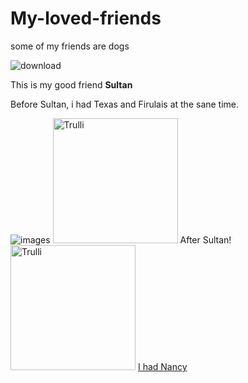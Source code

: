 # My-loved-friends
some of my friends are dogs

![download](https://user-images.githubusercontent.com/112630668/208242773-954d5f4d-61a3-4fa8-b18b-7092d6bb6628.jpeg)

This is my good friend **Sultan**

Before Sultan, i had Texas and Firulais at the sane time.

![images](https://user-images.githubusercontent.com/112630668/208299466-a5c19664-0c29-4cd7-a00e-d75c5cbc532e.jpeg)
<img src="https://user-images.githubusercontent.com/112630668/208299403-b43e9cdc-afd2-4c16-abba-88a7ae576614.jpg" alt="Trulli" width="200" height="200">
After Sultan!
<img src="https://user-images.githubusercontent.com/112630668/208305934-4dc57434-4a5c-423f-a74b-a9bfd8356f8c.jpg" alt="Trulli" width="200" height="200">
[ I had Nancy](https://user-images.githubusercontent.com/112630668/208305934-4dc57434-4a5c-423f-a74b-a9bfd8356f8c.jpg)
 
